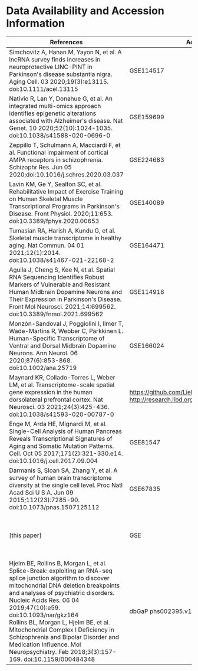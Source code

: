 # Data Availability and Accession Information


| References | Accession Information | Notes | 
| --------------- | --------------- | --------------- | 
| Simchovitz A, Hanan M, Yayon N, et al. A lncRNA survey finds increases in neuroprotective LINC-PINT in Parkinson's disease substantia nigra. Aging Cell. 03 2020;19(3):e13115. doi:10.1111/acel.13115 | GSE114517 | Brain (MTG/AM/SN) - PD & CTRL - Bulk | 
| Nativio R, Lan Y, Donahue G, et al. An integrated multi-omics approach identifies epigenetic alterations associated with Alzheimer's disease. Nat Genet. 10 2020;52(10):1024-1035. doi:10.1038/s41588-020-0696-0 | GSE159699 | Brain (TL) - AD & CTRL - Bulk | 
| Zeppillo T, Schulmann A, Macciardi F, et al. Functional impairment of cortical AMPA receptors in schizophrenia. Schizophr Res. Jun 05 2020;doi:10.1016/j.schres.2020.03.037 | GSE224683 | Brain (DLPFC) - SCZ & CTRL - Bulk | 
| Lavin KM, Ge Y, Sealfon SC, et al. Rehabilitative Impact of Exercise Training on Human Skeletal Muscle Transcriptional Programs in Parkinson's Disease. Front Physiol. 2020;11:653. doi:10.3389/fphys.2020.00653 | GSE140089 | Muscle (Skeletal) - PD & CTRL - Bulk | 
| Tumasian RA, Harish A, Kundu G, et al. Skeletal muscle transcriptome in healthy aging. Nat Commun. 04 01 2021;12(1):2014. doi:10.1038/s41467-021-22168-2 | GSE164471 | Muscle (Skeletal) - Aging - Bulk | 
| Aguila J, Cheng S, Kee N, et al. Spatial RNA Sequencing Identifies Robust Markers of Vulnerable and Resistant Human Midbrain Dopamine Neurons and Their Expression in Parkinson's Disease. Front Mol Neurosci. 2021;14:699562. doi:10.3389/fnmol.2021.699562 | GSE114918 | Brain (SN/VTA) - PD & CTRL - LCM | 
| Monzón-Sandoval J, Poggiolini I, Ilmer T, Wade-Martins R, Webber C, Parkkinen L. Human-Specific Transcriptome of Ventral and Dorsal Midbrain Dopamine Neurons. Ann Neurol. 06 2020;87(6):853-868. doi:10.1002/ana.25719 | GSE166024 | Brain (SN) - Ventral & Dorsal - LCM | 
| Maynard KR, Collado-Torres L, Weber LM, et al. Transcriptome-scale spatial gene expression in the human dorsolateral prefrontal cortex. Nat Neurosci. 03 2021;24(3):425-436. doi:10.1038/s41593-020-00787-0 | https://github.com/LieberInstitute/HumanPilot & http://research.libd.org/globus/jhpce_HumanPilot10x/index.html | Brain (DLPFC) - CTRL - Spatial | 
| Enge M, Arda HE, Mignardi M, et al. Single-Cell Analysis of Human Pancreas Reveals Transcriptional Signatures of Aging and Somatic Mutation Patterns. Cell. Oct 05 2017;171(2):321-330.e14. doi:10.1016/j.cell.2017.09.004 | GSE81547 | Pancreas(7 cell types) - Aging - Single-Cell | 
| Darmanis S, Sloan SA, Zhang Y, et al. A survey of human brain transcriptome diversity at the single cell level. Proc Natl Acad Sci U S A. Jun 09 2015;112(23):7285-90. doi:10.1073/pnas.1507125112 | GSE67835 | Brain (TL; 6 cell types) - Aging - Single-Cell | 
| [this paper] | GSE | Brain (MTG) - USC Control - Bulk <br> Brain (MTG) - PD/AD/CTRL - Spatial | 
| Hjelm BE, Rollins B, Morgan L, et al. Splice-Break: exploiting an RNA-seq splice junction algorithm to discover mitochondrial DNA deletion breakpoints and analyses of psychiatric disorders. Nucleic Acids Res. 06 04 2019;47(10):e59. doi:10.1093/nar/gkz164 <br> Rollins BL, Morgan L, Hjelm BE, et al. Mitochondrial Complex I Deficiency in Schizophrenia and Bipolar Disorder and Medication Influence. Mol Neuropsychiatry. Feb 2018;3(3):157-169. doi:10.1159/000484348 | dbGaP phs002395.v1.p1 | Brain (DLPFC) - SCZ & CTR - mtDNA-Seq |
